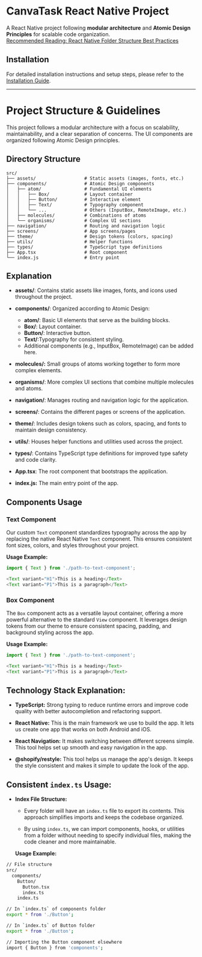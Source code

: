 # CanvaTask React Native Project

A React Native project following **modular architecture** and **Atomic Design Principles** for scalable code organization.  
[Recommended Reading: React Native Folder Structure Best Practices](https://medium.com/@prathiba2796/react-native-best-practices-for-organizing-code-with-atomic-folder-structure-131858653eb1)

## Installation

For detailed installation instructions and setup steps, please refer to the [Installation Guide](https://github.com/mdyasenrafe/canvaTask/blob/main/installation.md).

---

# Project Structure & Guidelines

This project follows a modular architecture with a focus on scalability, maintainability, and a clear separation of concerns. The UI components are organized following Atomic Design principles.

## Directory Structure

```plaintext
src/
├── assets/                  # Static assets (images, fonts, etc.)
├── components/              # Atomic Design components
│   ├── atom/                # Fundamental UI elements
│   │   ├── Box/             # Layout container
│   │   ├── Button/          # Interactive element
│   │   ├── Text/            # Typography component
│   │   └── ...              # Others (InputBox, RemoteImage, etc.)
│   ├── molecules/           # Combinations of atoms
│   └── organisms/           # Complex UI sections
├── navigation/              # Routing and navigation logic
├── screens/                 # App screens/pages
├── theme/                   # Design tokens (colors, spacing)
├── utils/                   # Helper functions
├── types/                   # TypeScript type definitions
├── App.tsx                  # Root component
└── index.js                 # Entry point
```

## Explanation
- **assets/**: Contains static assets like images, fonts, and icons used throughout the project.
- **components/**: Organized according to Atomic Design:
    - **atom/**: Basic UI elements that serve as the building blocks.
    - **Box/**: Layout container.
    - **Button/**: Interactive button.
    - **Text/**:Typography for consistent styling.
    - Additional components (e.g., InputBox, RemoteImage) can be added here.
- **molecules/:** Small groups of atoms working together to form more complex elements.
- **organisms/**: More complex UI sections that combine multiple molecules and atoms.
- **navigation/**:
Manages routing and navigation logic for the application.

- **screens/**: Contains the different pages or screens of the application.

- **theme/**: Includes design tokens such as colors, spacing, and fonts to maintain design consistency.

- **utils/**: Houses helper functions and utilities used across the project.

- **types/**:
Contains TypeScript type definitions for improved type safety and code clarity.

- **App.tsx**:
The root component that bootstraps the application.

- **index.js:**
The main entry point of the app.

## Components Usage

### Text Component

Our custom `Text` component standardizes typography across the app by replacing the native React Native `Text` component. This ensures consistent font sizes, colors, and styles throughout your project.

**Usage Example:**

```typescript
import { Text } from './path-to-text-component';

<Text variant="H1">This is a heading</Text>
<Text variant="P1">This is a paragraph</Text>
```

### Box Component

The `Box` component acts as a versatile layout container, offering a more powerful alternative to the standard `View` component. It leverages design tokens from our theme to ensure consistent spacing, padding, and background styling across the app.

**Usage Example:**

```typescript
import { Text } from './path-to-text-component';

<Text variant="H1">This is a heading</Text>
<Text variant="P1">This is a paragraph</Text>
```


## Technology Stack Explanation:

- **TypeScript:** Strong typing to reduce runtime errors and improve code quality with better autocompletion and refactoring support.

- **React Native:** This is the main framework we use to build the app. It lets us create one app that works on both Android and iOS.

- **React Navigation:** It makes switching between different screens simple. This tool helps set up smooth and easy navigation in the app.

- **@shopify/restyle:** This tool helps us manage the app's design. It keeps the style consistent and makes it simple to update the look of the app.




## Consistent `index.ts` Usage:

- **Index File Structure:**
    - Every folder will have an `index.ts` file to export its contents. This approach simplifies imports and keeps the codebase organized.

    - By using `index.ts`, we can import components, hooks, or utilities from a folder without needing to specify individual files, making the code cleaner and more maintainable.


    **Usage Example:**
```bash
// File structure
src/
  components/
    Button/
      Button.tsx
      index.ts
    index.ts

// In `index.ts` of components folder
export * from './Button';

// In `index.ts` of Button folder
export * from './Button';

// Importing the Button component elsewhere
import { Button } from 'components';
```






